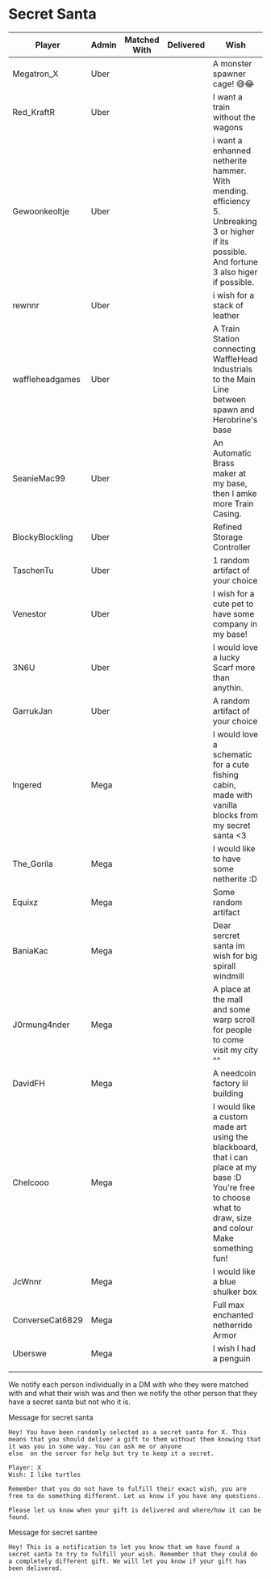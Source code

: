 # Secret Santa

| Player          | Admin | Matched With | Delivered | Wish                                                                                                                                                        |
|-----------------|:------|--------------|:----------|-------------------------------------------------------------------------------------------------------------------------------------------------------------|
| Megatron_X      | Uber  |              |           | A monster spawner cage! 😅😂                                                                                                                                |
| Red_KraftR      | Uber  |              |           | I want a train without the wagons                                                                                                                           |
| Gewoonkeoltje   | Uber  |              |           | i want a enhanned netherite hammer. With mending. efficiency 5. Unbreaking 3 or higher if its possible. And fortune 3 also higer if possible.               |
| rewnnr          | Uber  |              |           | i wish for a stack of leather                                                                                                                               |
| waffleheadgames | Uber  |              |           | A Train Station connecting WaffleHead Industrials to the Main Line between spawn and Herobrine's base                                                       |
| SeanieMac99     | Uber  |              |           | An Automatic Brass maker at my base, then I amke more Train Casing.                                                                                         |
| BlockyBlockling | Uber  |              |           | Refined Storage Controller                                                                                                                                  |
| TaschenTu       | Uber  |              |           | 1 random artifact of your choice                                                                                                                            |
| Venestor        | Uber  |              |           | I wish for a cute pet to have some company in my base!                                                                                                      |
| 3N6U            | Uber  |              |           | I would love a lucky Scarf more than anythin.                                                                                                               |
| GarrukJan       | Uber  |              |           | A random artifact of your choice                                                                                                                            |
| Ingered         | Mega  |              |           | I would love a schematic for a cute fishing cabin, made with vanilla blocks from my secret santa <3                                                         |
| The_Gorila      | Mega  |              |           | I would like to have some netherite :D                                                                                                                      |
| Equixz          | Mega  |              |           | Some random artifact                                                                                                                                        |
| BaniaKac        | Mega  |              |           | Dear sercret santa im wish for big spirall windmill                                                                                                         |
| J0rmung4nder    | Mega  |              |           | A place at the mall and some warp scroll for people to come visit my city ^^                                                                                |
| DavidFH         | Mega  |              |           | A needcoin factory lil building                                                                                                                             |
| Chelcooo        | Mega  |              |           | I would like a custom made art using the blackboard, that i can place at my base :D You're free to choose what to draw, size and colour Make something fun! |
| JcWnnr          | Mega  |              |           | I would like a blue shulker box                                                                                                                             |
| ConverseCat6829 | Mega  |              |           | Full max enchanted netherride Armor                                                                                                                         |
| Uberswe         | Mega  |              |           | I wish I had a penguin                                                                                                                                      |
|                 |       |              |           |                                                                                                                                                             |
|                 |       |              |           |                                                                                                                                                             |

We notify each person individually in a DM with who they were matched with and what their wish was and then we notify the other person that they have a secret santa but not who it is.

Message for secret santa

```
Hey! You have been randomly selected as a secret santa for X. This means that you should deliver a gift to them without them knowing that it was you in some way. You can ask me or anyone
else  on the server for help but try to keep it a secret.

Player: X
Wish: I like turtles

Remember that you do not have to fulfill their exact wish, you are free to do something different. Let us know if you have any questions.

Please let us know when your gift is delivered and where/how it can be found.
```

Message for secret santee

```
Hey! This is a notification to let you know that we have found a secret santa to try to fulfill your wish. Remember that they could do a completely different gift. We will let you know if your gift has been delivered.
```